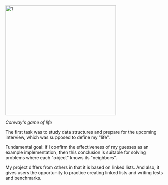 <img width="350" alt="1" src="https://user-images.githubusercontent.com/106025193/169708360-9cafe8c8-b6f7-4b43-9589-4587419426a5.png">

*Conway's game of life*

The first task was to study data structures and prepare for the upcoming interview, which was supposed to define my "life".

Fundamental goal: if I confirm the effectiveness of my guesses as an example implementation, then this conclusion is suitable for solving problems where each "object" knows its "neighbors".

My project differs from others in that it is based on linked lists.
And also, it gives users the opportunity to practice creating linked lists and writing tests and benchmarks.
